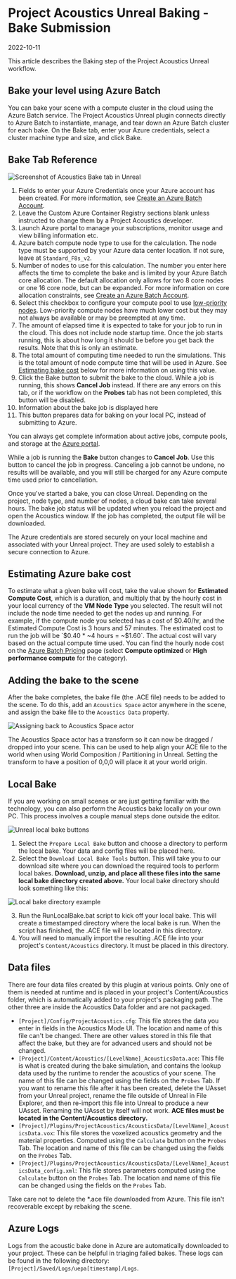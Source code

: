 # Project Acoustics Unreal Baking - Bake Submission

2022-10-11

This article describes the Baking step of the Project Acoustics Unreal workflow.

## Bake your level using Azure Batch

You can bake your scene with a compute cluster in the cloud using the Azure Batch service. The Project Acoustics Unreal plugin connects directly to Azure Batch to instantiate, manage, and tear down an Azure Batch cluster for each bake. On the Bake tab, enter your Azure credentials, select a cluster machine type and size, and click Bake.

## Bake Tab Reference

![Screenshot of Acoustics Bake tab in Unreal](./img/unreal-bake-tab-details.png)

1. Fields to enter your Azure Credentials once your Azure account has been created. For more information, see [Create an Azure Batch Account](../Resources/create-azure-account.md).
2. Leave the Custom Azure Container Registry sections blank unless instructed to change them by a Project Acoustics developer.
3. Launch Azure portal to manage your subscriptions, monitor usage and view billing information etc.
4. Azure batch compute node type to use for the calculation. The node type must be supported by your Azure data center location. If not sure, leave at `Standard_F8s_v2`.
5. Number of nodes to use for this calculation. The number you enter here affects the time to complete the bake and is limited by your Azure Batch core allocation. The default allocation only allows for two 8 core nodes or one 16 core node, but can be expanded. For more information on core allocation constraints, see [Create an Azure Batch Account](../Resources/create-azure-account.md).
6. Select this checkbox to configure your compute pool to use [low-priority nodes](https://learn.microsoft.com/en-us/azure/batch/batch-spot-vms). Low-priority compute nodes have much lower cost but they may not always be available or may be preempted at any time.
7. The amount of elapsed time it is expected to take for your job to run in the cloud. This does not include node startup time. Once the job starts running, this is about how long it should be before you get back the results. Note that this is only an estimate.
8. The total amount of computing time needed to run the simulations. This is the total amount of node compute time that will be used in Azure. See [Estimating bake cost](#Estimating-bake-cost) below for more information on using this value.
9. Click the Bake button to submit the bake to the cloud. While a job is running, this shows **Cancel Job** instead. If there are any errors on this tab, or if the workflow on the **Probes** tab has not been completed, this button will be disabled.
10. Information about the bake job is displayed here
11. This button prepares data for baking on your local PC, instead of submitting to Azure.

You can always get complete information about active jobs, compute pools, and storage at the [Azure portal](https://portal.azure.com/).

While a job is running the **Bake** button changes to **Cancel Job**. Use this button to cancel the job in progress. Canceling a job cannot be undone, no results will be available, and you will still be charged for any Azure compute time used prior to cancellation.

Once you've started a bake, you can close Unreal. Depending on the project, node type, and number of nodes, a cloud bake can take several hours. The bake job status will be updated when you reload the project and open the Acoustics window. If the job has completed, the output file will be downloaded.

The Azure credentials are stored securely on your local machine and associated with your Unreal project. They are used solely to establish a secure connection to Azure.

<a name="Estimating-bake-cost"></a>
## Estimating Azure bake cost

To estimate what a given bake will cost, take the value shown for **Estimated Compute Cost**, which is a duration, and multiply that by the hourly cost in your local currency of the **VM Node Type** you selected. The result will not include the node time needed to get the nodes up and running. For example, if the compute node you selected has a cost of $0.40/hr, and the Estimated Compute Cost is 3 hours and 57 minutes. The estimated cost to run the job will be `$0.40 * ~4 hours = ~$1.60`. The actual cost will vary based on the actual compute time used. You can find the hourly node cost on the [Azure Batch Pricing](https://azure.microsoft.com/pricing/details/virtual-machines/linux/) page (select **Compute optimized** or **High performance compute** for the category).

## Adding the bake to the scene

After the bake completes, the bake file (the .ACE file) needs to be added to the scene. To do this, add an `Acoustics Space` actor anywhere in the scene, and assign the bake file to the `Acoustics Data` property.

![Assigning back to Acoustics Space actor](./img/acoustics-asset-assign.png)

The Acoustics Space actor has a transform so it can now be dragged / dropped into your scene. This can be used to help align your ACE file to the world when using World Composition / Partitioning in Unreal. Setting the transform to have a position of 0,0,0 will place it at your world origin.

## Local Bake

If you are working on small scenes or are just getting familiar with the technology, you can also perform the Acoustics bake locally on your own PC. This process involves a couple manual steps done outside the editor.

![Unreal local bake buttons](./img/ue5-local-bake.png)

1. Select the `Prepare Local Bake` button and choose a directory to perform the local bake. Your data and config files will be placed here.
2. Select the `Download Local Bake Tools` button. This will take you to our download site where you can download the required tools to perform local bakes. **Download, unzip, and place all these files into the same local bake directory created above.** Your local bake directory should look something like this:

![Local bake directory example](./img/local-bake-directory.png)

3. Run the RunLocalBake.bat script to kick off your local bake. This will create a timestamped directory where the local bake is run. When the script has finished, the .ACE file will be located in this directory.
4. You will need to manually import the resulting .ACE file into your project's `Content/Acoustics` directory. It must be placed in this directory.

## Data files

There are four data files created by this plugin at various points. Only one of them is needed at runtime and is placed in your project's Content/Acoustics folder, which is automatically added to your project's packaging path. The other three are inside the Acoustics Data folder and are not packaged.

- `[Project]/Config/ProjectAcoustics.cfg`: This file stores the data you enter in fields in the Acoustics Mode UI. The location and name of this file can't be changed. There are other values stored in this file that affect the bake, but they are for advanced users and should not be changed.
- `[Project]/Content/Acoustics/[LevelName]_AcousticsData.ace`: This file is what is created during the bake simulation, and contains the lookup data used by the runtime to render the acoustics of your scene. The name of this file can be changed using the fields on the `Probes` Tab. If you want to rename this file after it has been created, delete the UAsset from your Unreal project, rename the file outside of Unreal in File Explorer, and then re-import this file into Unreal to produce a new UAsset. Renaming the UAsset by itself will not work. **ACE files must be located in the Content/Acoustics directory.**
- `[Project]/Plugins/ProjectAcoustics/AcousticsData/[LevelName]_AcousticsData.vox`: This file stores the voxelized acoustics geometry and the material properties. Computed using the `Calculate` button on the `Probes` Tab. The location and name of this file can be changed using the fields on the `Probes` Tab.
- `[Project]/Plugins/ProjectAcoustics/AcousticsData/[LevelName]_AcousticsData_config.xml`: This file stores parameters computed using the `Calculate` button on the `Probes` Tab. The location and name of this file can be changed using the fields on the `Probes` Tab.

Take care not to delete the *.ace file downloaded from Azure. This file isn't recoverable except by rebaking the scene.

## Azure Logs

Logs from the acoustic bake done in Azure are automatically downloaded to your project. These can be helpful in triaging failed bakes. These logs can be found in the following directory: `[Project]/Saved/Logs/uepa[timestamp]/Logs`.
